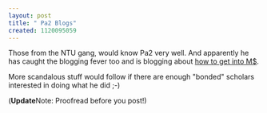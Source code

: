 ```yaml
--- 
layout: post
title: " Pa2 Blogs"
created: 1120095059
---
```

Those from the NTU gang, would know Pa2 very well. And apparently he has caught the blogging fever too and is blogging about <a href="https://blogs.msdn.com/leadingtrump/">how to get into M$</a>.

More scandalous stuff would follow if there are enough "bonded" scholars interested in doing what he did ;-) 

(<strong>Update</strong>Note: Proofread before you post!)
